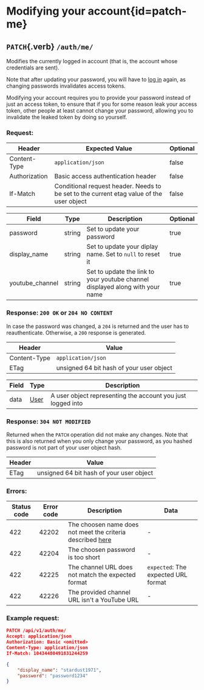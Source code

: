 <div class='panel fade js-scroll-anim' data-anim='fade'>

# Modifying your account{id=patch-me}

## `PATCH`{.verb} `/auth/me/`

Modifies the currently logged in account (that is, the account whose credentials are sent).

Note that after updating your password, you will have to [log in](#login) again, as changing passwords invalidates access tokens.

Modifying your account requires you to provide your password instead of just an access token, to ensure that if you for some reason leak your access token,
other people at least cannot change your password, allowing you to invalidate the leaked token by doing so yourself.

### Request:

| Header        | Expected Value                                                                           | Optional |
| ------------- | ---------------------------------------------------------------------------------------- | -------- |
| Content-Type  | `application/json`                                                           | false    |
| Authorization | Basic access authentication header                                                       | false    |
| If-Match      | Conditional request header. Needs to be set to the current etag value of the user object | false    |

| Field           | Type   | Description                                                                   | Optional |
| --------------- | ------ | ----------------------------------------------------------------------------- | -------- |
| password        | string | Set to update your password                                                   | true     |
| display_name    | string | Set to update your diplay name. Set to `null` to reset it                     | true     |
| youtube_channel | string | Set to update the link to your youtube channel displayed along with your name | true     |

### Response: `200 OK` or `204 NO CONTENT`

In case the password was changed, a `204` is returned and the user has to reauthenticate. Otherwise, a `200` response is generated.

| Header       | Value                                    |
| ------------ | ---------------------------------------- |
| Content-Type | `application/json`                       |
| ETag         | unsigned 64 bit hash of your user object |

| Field | Type                                 | Description                                                 |
| ----- | ------------------------------------ | ----------------------------------------------------------- |
| data  | [User](/documentation/objects/#user) | A user object representing the account you just logged into |

### Response: `304 NOT MODIFIED`

Returned when the `PATCH` operation did not make any changes. Note that this is also returned when you only change your password,
as you hashed password is not part of your user object hash.

| Header | Value                                    |
| ------ | ---------------------------------------- |
| ETag   | unsigned 64 bit hash of your user object |

### Errors:

| Status code | Error code | Description                                                                               | Data                                |
| ----------- | ---------- | ----------------------------------------------------------------------------------------- | ----------------------------------- |
| 422         | 42202      | The choosen name does not meet the criteria described [here](#registering-for-an-account) | -                                   |
| 422         | 42204      | The choosen password is too short                                                         | -                                   |
| 422         | 42225      | The channel URL does not match the expected format                                        | `expected`: The expected URL format |
| 422         | 42226      | The provided channel URL isn't a YouTube URL                                              | -                                   |

### Example request:

```json
PATCH /api/v1/auth/me/
Accept: application/json
Authorization: Basic <omitted>
Content-Type: application/json
If-Match: 10434480491831244259

{
    "display_name": "stardust1971",
    "password": "password1234"
}
```

</div>
